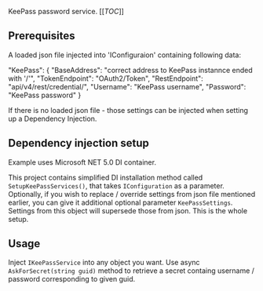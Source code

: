 
KeePass password service.
[[_TOC_]]

## Prerequisites

A loaded json file injected into 'IConfiguraion' containing following data:
>>>
"KeePass": {
    "BaseAddress": "correct address to KeePass instannce ended with '/'",
    "TokenEndpoint": "OAuth2/Token",
    "RestEndpoint": "api/v4/rest/credential/",
    "Username": "KeePass username",
    "Password": "KeePass password"
  }
>>>

If there is no loaded json file - those settings can be injected when setting up a Dependency Injection.

## Dependency injection setup
Example uses Microsoft NET 5.0 DI container.

This project contains simplified DI installation method called `SetupKeePassServices()`, that takes `IConfiguration` as a parameter.
Optionally, if you wish to replace / override settings from json file mentioned earlier, you can give it additional optional parameter `KeePassSettings`.
Settings from this object will supersede those from json.
This is the whole setup.

## Usage
Inject `IKeePassService` into any object you want.
Use async `AskForSecret(string guid)` method to retrieve a secret containg username / password corresponding to given guid.


